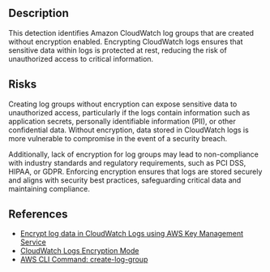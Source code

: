 ## Description

This detection identifies Amazon CloudWatch log groups that are created without encryption enabled. Encrypting CloudWatch logs ensures that sensitive data within logs is protected at rest, reducing the risk of unauthorized access to critical information.

## Risks

Creating log groups without encryption can expose sensitive data to unauthorized access, particularly if the logs contain information such as application secrets, personally identifiable information (PII), or other confidential data. Without encryption, data stored in CloudWatch logs is more vulnerable to compromise in the event of a security breach.

Additionally, lack of encryption for log groups may lead to non-compliance with industry standards and regulatory requirements, such as PCI DSS, HIPAA, or GDPR. Enforcing encryption ensures that logs are stored securely and aligns with security best practices, safeguarding critical data and maintaining compliance.

## References

- [Encrypt log data in CloudWatch Logs using AWS Key Management Service](https://docs.aws.amazon.com/AmazonCloudWatch/latest/logs/encrypt-log-data-kms.html)
- [CloudWatch Logs Encryption Mode](https://www.trendmicro.com/cloudoneconformity/knowledge-base/aws/Glue/cloud-watch-logs-encryption-enabled.html)
- [AWS CLI Command: create-log-group](https://docs.aws.amazon.com/cli/latest/reference/logs/create-log-group.html)
